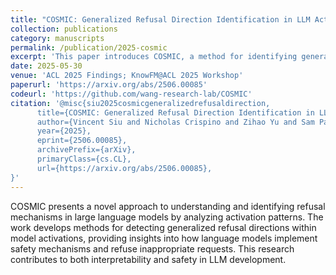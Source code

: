 ```yaml
---
title: "COSMIC: Generalized Refusal Direction Identification in LLM Activations"
collection: publications
category: manuscripts
permalink: /publication/2025-cosmic
excerpt: 'This paper introduces COSMIC, a method for identifying generalized refusal directions in large language model activations, advancing our understanding of model behavior and refusal mechanisms.'
date: 2025-05-30
venue: 'ACL 2025 Findings; KnowFM@ACL 2025 Workshop'
paperurl: 'https://arxiv.org/abs/2506.00085'
codeurl: 'https://github.com/wang-research-lab/COSMIC'
citation: '@misc{siu2025cosmicgeneralizedrefusaldirection,
      title={COSMIC: Generalized Refusal Direction Identification in LLM Activations}, 
      author={Vincent Siu and Nicholas Crispino and Zihao Yu and Sam Pan and Zhun Wang and Yang Liu and Dawn Song and Chenguang Wang},
      year={2025},
      eprint={2506.00085},
      archivePrefix={arXiv},
      primaryClass={cs.CL},
      url={https://arxiv.org/abs/2506.00085}, 
}'
---
```


COSMIC presents a novel approach to understanding and identifying refusal mechanisms in large language models by analyzing activation patterns. The work develops methods for detecting generalized refusal directions within model activations, providing insights into how language models implement safety mechanisms and refuse inappropriate requests. This research contributes to both interpretability and safety in LLM development.